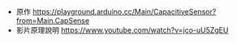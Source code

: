 * 原作 https://playground.arduino.cc/Main/CapacitiveSensor?from=Main.CapSense
* 影片原理說明 https://www.youtube.com/watch?v=jco-uU5ZgEU
